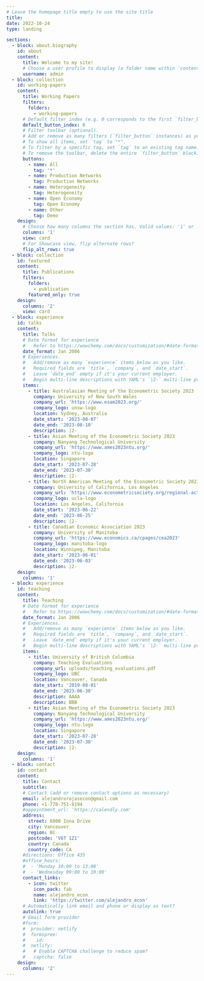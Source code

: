 ```yaml
---
# Leave the homepage title empty to use the site title
title:
date: 2022-10-24
type: landing

sections:
  - block: about.biography
    id: about
    content:
      title: Welcome to my site!
      # Choose a user profile to display (a folder name within `content/authors/`)
      username: admin
  - block: collection
    id: working-papers
    content:
      title: Working Papers
      filters:
        folders:
          - working-papers
      # Default filter index (e.g. 0 corresponds to the first `filter_button` instance below).
      default_button_index: 0
      # Filter toolbar (optional).
      # Add or remove as many filters (`filter_button` instances) as you like.
      # To show all items, set `tag` to "*".
      # To filter by a specific tag, set `tag` to an existing tag name.
      # To remove the toolbar, delete the entire `filter_button` block.
      buttons:
        - name: All
          tag: '*'
        - name: Production Networks
          tag: Production Networks
        - name: Heterogeneity
          tag: Heterogeneity
        - name: Open Economy
          tag: Open Economy
        - name: Other
          tag: Demo
    design:
      # Choose how many columns the section has. Valid values: '1' or '2'.
      columns: '1'
      view: card
      # For Showcase view, flip alternate rows?
      flip_alt_rows: true
  - block: collection
    id: featured
    content:
      title: Publications
      filters:
        folders:
          - publication
        featured_only: true
    design:
      columns: '2'
      view: card
  - block: experience
    id: talks
    content:
      title: Talks
      # Date format for experience
      #   Refer to https://wowchemy.com/docs/customization/#date-format
      date_format: Jan 2006
      # Experiences.
      #   Add/remove as many `experience` items below as you like.
      #   Required fields are `title`, `company`, and `date_start`.
      #   Leave `date_end` empty if it's your current employer.
      #   Begin multi-line descriptions with YAML's `|2-` multi-line prefix.
      items:
        - title: Australasian Meeting of the Econometric Society 2023
          company: University of New South Wales
          company_url: 'https://www.esam2023.org/'
          company_logo: unsw-logo
          location: Sydney, Australia
          date_start: '2023-08-07'
          date_end: '2023-08-10'
          description: |2-
        - title: Asian Meeting of the Econometric Society 2023
          company: Nanyang Technological University
          company_url: 'https://www.ames2023ntu.org/'
          company_logo: ntu-logo
          location: Singapore
          date_start: '2023-07-28'
          date_end: '2023-07-30'
          description: |2-
        - title: North American Meeting of the Econometric Society 2023
          company: University of California, Los Angeles
          company_url: 'https://www.econometricsociety.org/regional-activities/schedule/2023/06/22/2023-North-American-Summer-Meeting-NASM-Los-Angeles-CA'
          company_logo: ucla-logo
          location: Los Angeles, California
          date_start: '2023-06-22'
          date_end: '2023-06-25'
          description: |2-
        - title: Canadian Economic Association 2023
          company: University of Manitoba
          company_url: 'https://www.economics.ca/cpages/cea2023'
          company_logo: manitoba-logo
          location: Winnipeg, Manitoba
          date_start: '2023-06-01'
          date_end: '2023-06-03'
          description: |2-
    design:
      columns: '1'
  - block: experience
    id: teaching
    content:
      title: Teaching
      # Date format for experience
      #   Refer to https://wowchemy.com/docs/customization/#date-format
      date_format: Jan 2006
      # Experiences.
      #   Add/remove as many `experience` items below as you like.
      #   Required fields are `title`, `company`, and `date_start`.
      #   Leave `date_end` empty if it's your current employer.
      #   Begin multi-line descriptions with YAML's `|2-` multi-line prefix.
      items:
        - title: University of British Columbia
          company: Teaching Evaluations
          company_url: uploads/teaching_evaluations.pdf
          company_logo: UBC
          location: Vancouver, Canada
          date_start: '2019-08-01'
          date_end: '2023-06-30'
          description: AAAA
          description: BBB 
        - title: Asian Meeting of the Econometric Society 2023
          company: Nanyang Technological University
          company_url: 'https://www.ames2023ntu.org/'
          company_logo: ntu-logo
          location: Singapore
          date_start: '2023-07-28'
          date_end: '2023-07-30'
          description: |2-
    design:
      columns: '1'
  - block: contact
    id: contact
    content:
      title: Contact
      subtitle:
      # Contact (add or remove contact options as necessary)
      email: alejandrorojasecon@gmail.com
      phone: +1-778-751-8194
      #appointment_url: 'https://calendly.com'
      address:
        street: 6000 Iona Drive
        city: Vancouver
        region: BC
        postcode: 'V6T 1Z1'
        country: Canada
        country_code: CA
      #directions: Office 435
      #office_hours:
      #  - 'Monday 10:00 to 13:00'
      #  - 'Wednesday 09:00 to 10:00'
      contact_links:
        - icon: twitter
          icon_pack: fab
          name: alejandro_econ
          link: 'https://twitter.com/alejandro_econ'
      # Automatically link email and phone or display as text?
      autolink: true
      # Email form provider
      #form:
      #  provider: netlify
      #  formspree:
      #    id:
      #  netlify:
      #   # Enable CAPTCHA challenge to reduce spam?
      #   captcha: false
    design:
      columns: '2'
---
```

